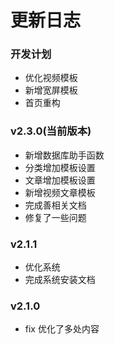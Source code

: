 更新日志
====


### 开发计划

- 优化视频模板
- 新增宽屏模板
- 首页重构


### v2.3.0(当前版本)

- 新增数据库助手函数
- 分类增加模板设置
- 文章增加模板设置
- 新增视频文章模板
- 完成善相关文档
- 修复了一些问题


### v2.1.1

- 优化系统
- 完成系统安装文档


### v2.1.0

- fix 优化了多处内容



